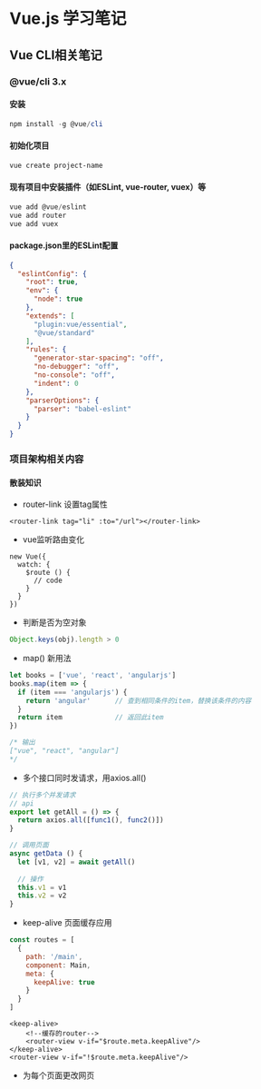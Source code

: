 # Vue.js 学习笔记

## Vue CLI相关笔记
### @vue/cli 3.x
#### 安装
```powershell
npm install -g @vue/cli
```

#### 初始化项目
```powershell
vue create project-name
```

#### 现有项目中安装插件（如ESLint, vue-router, vuex）等
```powershell
vue add @vue/eslint
vue add router
vue add vuex
```

#### package.json里的ESLint配置
```json
{
  "eslintConfig": {
    "root": true,
    "env": {
      "node": true
    },
    "extends": [
      "plugin:vue/essential",
      "@vue/standard"
    ],
    "rules": {
      "generator-star-spacing": "off",
      "no-debugger": "off",
      "no-console": "off",
      "indent": 0
    },
    "parserOptions": {
      "parser": "babel-eslint"
    }
  }
}
```

### 项目架构相关内容
#### 散装知识
- router-link 设置tag属性
```vue
<router-link tag="li" :to="/url"></router-link>
```

- vue监听路由变化
```vuejs
new Vue({
  watch: {
    $route () {
      // code
    }
  }
})
```

- 判断是否为空对象
```javascript
Object.keys(obj).length > 0
```

- map() 新用法
```javascript
let books = ['vue', 'react', 'angularjs']
books.map(item => {
  if (item === 'angularjs') {
    return 'angular'      // 查到相同条件的item，替换该条件的内容
  }
  return item             // 返回此item
})

/* 输出
["vue", "react", "angular"]
*/
```

- 多个接口同时发请求，用axios.all()
```javascript
// 执行多个并发请求
// api
export let getAll = () => {
  return axios.all([func1(), func2()])
}

// 调用页面
async getData () {
  let [v1, v2] = await getAll()
  
  // 操作
  this.v1 = v1
  this.v2 = v2
}
```

- keep-alive 页面缓存应用
```javascript
const routes = [
  {
    path: '/main',
    component: Main,
    meta: {
      keepAlive: true
    }
  }
]
```

```vue
<keep-alive>
    <!--缓存的router-->
    <router-view v-if="$route.meta.keepAlive"/>
</keep-alive>
<router-view v-if="!$route.meta.keepAlive"/>
```

- 为每个页面更改网页<title>；路由拦截
```javascript
const routes = [
  {
    path: '/main',
    component: Main,
    meta: {
      title: '首页'
    }
  }
]

router.beforeEach((to, from, next) => {
  // 为每个页面更改网页<title>
  document.title = to.meta.title
  
  // 路由拦截
  if (to.path === '/list') {
    next({ path: '/add' })
  } else {
    next()
  }
})
```

- Element UI传统方式提交带文件表单
  1. 方法一：自写方法用axios发送提交表单
      ```vue
      <template>
        <el-upload
          ref="upload"
          action="/api/cgFinance/cgt/user/saveFile"
          :limit="1"
          :on-change="selectFile"
          :auto-upload="false">
          <el-button slot="trigger" size="small" type="primary">选取文件</el-button>
          <div slot="tip" class="el-upload__tip">只能上传zip文件</div>
        </el-upload>
      </template>

      <script>
      export default {
        methods: {
          selectFile (file) {
            this.form2.file = file.raw
          },
          async postFileToBank () {
            let formData = new FormData()
            formData.append('userId', this.form2.userId)
            formData.append('email', this.form2.email)
            formData.append('file', this.form2.file)

            let { data } = await postFileToBank(formData)
            if (data.code === 200) {
              this.$notify.success({
                message: data.msg
              })
            } else if (data.code === 401 || data.code === -100) {
              redirectLogin(this, data.msg)
            } else {
              this.$notify.error({
                message: data.msg
              })
            }
          }
        }
      }
      </script>
      ```

  1. 方法二：用`el-upload`组件自带的小form带上其它属性值一起提交。
      ```vue
      <el-upload
        ref="file"
        action="/api/cgFinance/cgt/user/saveFile"
        :headers="{
          token: token
        }"
        :data="{
          email: this.form2.email,
          userId: this.form2.userId
        }"
        :on-success="success"
        :limit="1"
        :file-list="form2.fileList"
        :auto-upload="false">
        <el-button slot="trigger" size="small" type="primary">选取文件</el-button>
        <div slot="tip" class="el-upload__tip">只能上传zip文件</div>
      </el-upload>

      <script>
      export default {
        methods: {
          submit () {
            this.$refs.file.submit()
          },
          success (res, file, fileList) {
            // 请求成功的回调
          }
        }
      }
      </script>
      ```
  
- 判断传入的节点是否为该节点的后代节点
> 一般用来做弹出窗时点击外部关闭，在弹出窗内不关闭，弹出窗外点击页面关闭，这也是js中的Node节点知识
```vue
<script>
// this.$refs.picker.contains(e.target)
export default {
  methods: {
    clickOutSide (e) {
      if (this.pickerVisible && !this.$refs.picker.contains(e.target)) {
          this.pickerVisible = false
      }
    }
  },
  created() {
    document.addEventListener('mouseup', this.clickOutSide)
  },
  destoryed() {
    document.removeEventListener('mouseup', this.clickOutSide)
  }
}
</script>
```

## Vue.js Fundamentals
### 第二课：入门

**`javascript`**

```javascript
var app = new Vue({
    el: '#app',
    data: {
        message: 'Hello world!'
    }
})
```
**`HTML`**

```html
<div id="app">
    <h1>{{message}}</h1>
</div>
```

在控制台输入 `app.message = '你好'` 则可以改变HTML中的文字

### 第三课

**v-text v-html**

**`javascript`**

```javascript
var app = new Vue({
    el: '#app',
    data: {
        message: 'Hello world!'
    }
})
```
**`HTML`**

```html
<div id="app">
    <h1 v-text="message"></h1>
</div>
```

**v-show** 布尔型，控制元素是否显示

**v-if v-else** 判断条件

**v-pre** 直接输出花括号内容，没有值

**v-once** 直接渲染无法更改

**v-cloak** 程序执行之后再渲染到页面

### 第四课 **v-bind** 数据绑定

**`javascript`**

```javascript
var app = new Vue({
    el: '#app',
    data: {
      message: 'Hello world!',
      title: 'Boo ya!',
      url: 'https://cn.vuejs.org/images/logo.png'
    }
  })
```
**`HTML`**

```html
<div id="app">
    <h1 v-bind:title="title">{{message}}</h1>
    <img :src="url" alt="">
</div>
```

### 第五课 **v-for** 循环
```javascript
var app = new Vue({
    el: '#app',
    data: {
      message: 'Hello world!',
      todos: [
        { text: 'Learn Vue'},
        { text: 'Like the video'},
        { text: 'Subscribe to DevMarketer'}
      ]
    }
  })
```
**`HTML`**

```html
<div id="app">
    <h1>{{message}}</h1>
    <ul>
        <li v-for="todo in todos">{{ todo.text }}</li>
    </ul>
</div>
```

### 第六课 **`v-model`**
实时双向绑定

```javascript
var app = new Vue({
    el: '#app',
    data: {
      message: 'Hello world!'
    }
  })
```
**`HTML`**

```html
<input type="text" v-model="message">
```

### 第七课 事件处理
**`v-on:click`**
**`@click`**
**`methods`**

### 第八课 **`computed`**

### 第九课 Getter & Setter

## 其它课程笔记
### 列表删除某一项元素
```vuejs
new Vue({
  el: '#app',
  method: {
    remove(todo) {
      this.todos = this.todos.filter(item => item !== todo)
    }
  }
})
```

### 自定义指令
```vue
<template>
  <div id="app">
    <div v-color="flag">变色</div>
    <div v-drag>拖我</div>
  </div>
</template>

<script>
let app = new Vue({
  directives: {
    color(el, bindings) {
      el.style.background = bindings.value
    },
    drag(el) {
      el.onmousedown = function(e) {
        let disx = e.pageX - el.offsetLeft
        let disx = e.pageY - el.offsetTop
        
        document.onmousemove = function(e) {
          el.style.left = e.pageX - disx + 'px'
          el.style.top = e.pageY - disy + 'px'
        }
        
        document.onmouseup = function() {
          document.onmousemove = document.onmouseup = null
        }
        
        e.preventDefault()
      }
    }
  },
  data: {
    flag: 'red'
  }
})
</script>

<style scoped>
  .flag {
    position: absolute;
    width: 100px;
    height: 100px;
    color: lightseagreen;
  }
</style>
```

